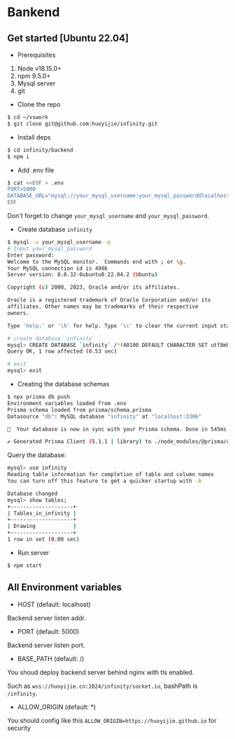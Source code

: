 # Bankend

## Get started [Ubuntu 22.04]

* Prerequisites

1. Node v18.15.0+
2. npm 9.5.0+
3. Mysql server
4. git

* Clone the repo

```bash
$ cd ~/vswork
$ git clone git@github.com:huoyijie/infinity.git
```

* Install deps

```bash
$ cd infinity/backend
$ npm i
```

* Add .env file

```bash
$ cat <<EOF > .env
PORT=5000
DATABASE_URL="mysql://your_mysql_username:your_mysql_password@localhost:3306/infinity"
EOF
```

Don't forget to change `your_mysql_username` and `your_mysql_password`.

* Create database `infinity`

```bash
$ mysql -u your_mysql_username -p
# Input your_mysql_password
Enter password: 
Welcome to the MySQL monitor.  Commands end with ; or \g.
Your MySQL connection id is 4986
Server version: 8.0.32-0ubuntu0.22.04.2 (Ubuntu)

Copyright (c) 2000, 2023, Oracle and/or its affiliates.

Oracle is a registered trademark of Oracle Corporation and/or its
affiliates. Other names may be trademarks of their respective
owners.

Type 'help;' or '\h' for help. Type '\c' to clear the current input statement.

# create database `infinity`
mysql> CREATE DATABASE `infinity` /*!40100 DEFAULT CHARACTER SET utf8mb4 COLLATE utf8mb4_general_ci */ /*!80016 DEFAULT ENCRYPTION='N' */;
Query OK, 1 row affected (0.53 sec)

# exit
mysql> exit
```

* Creating the database schemas

```bash
$ npx prisma db push
Environment variables loaded from .env
Prisma schema loaded from prisma/schema.prisma
Datasource "db": MySQL database "infinity" at "localhost:3306"

🚀  Your database is now in sync with your Prisma schema. Done in 545ms

✔ Generated Prisma Client (5.1.1 | library) to ./node_modules/@prisma/client in 72ms
```

Query the database:

```bash
mysql> use infinity
Reading table information for completion of table and column names
You can turn off this feature to get a quicker startup with -A

Database changed
mysql> show tables;
+--------------------+
| Tables_in_infinity |
+--------------------+
| Drawing            |
+--------------------+
1 row in set (0.00 sec)
```

* Run server

```bash
$ npm start
```

## All Environment variables

* HOST (default: localhost)

Backend server listen addr.

* PORT (default: 5000)

Backend server listen port.

* BASE_PATH (default: /)

You shoud deploy backend server behind nginx with tls enabled.

Such as `wss://huoyijie.cn:1024/infinity/socket.io`, bashPath is `/infinity`.

* ALLOW_ORIGIN (default: *)

You should config like this `ALLOW_ORIGIN=https://huoyijie.github.io` for security
